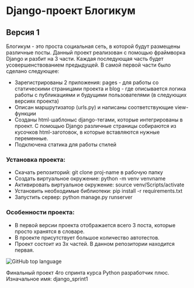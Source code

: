 # Django-проект Блогикум
## Версия 1
Блогикум - это проста социальная сеть, в которой будут размещены различные посты. Данный проект реализован с помощью фраймворка Django и разбит на 3 части. Каждая последующая часть будет усовершенствованием предыдущей. В самой первой части было сделано следующее:
* Зарегистрированы 2 приложения: pages - для работы со статическими страницами проекта и blog - где описывается логика работы с публикациями и будущими пользователями (в следующих версиях проекта)
* Описан маршрутизатор (urls.py) и написаны соответствующие view-функции
* Созданы html-шаблоныс django-тегами, которые интегрированы в проект. С помощью Django различные страницы собираются из кусочков html-заготовок, в которые вставляются нужные переменные.
* Подключена статика для работы стилей


### Установка проекта:
* Скачать репозиторий: git clone proj-name в рабочую папку
* Создать виртуальное окружение: python -m venv venvname
* Активировать виртуальное окружение: source venv/Scripts/activate
* Установить необходимые библиотеки: pip install -r requirements.txt
* Запустить сервер: python manage.py runserver

### Особенности проекта:
* В первой версии проекта отображается всего 3 поста, которые просто хранятся в словаре.
* В проекте присутствует большое количество автотестов.
* Проект состоит из 3х частей. В данном репозитории находится первая.

![GitHub top language](https://img.shields.io/github/languages/top/VilmenAbramian/blogicum-1)



Финальный проект 4го спринта курса Python разработчик плюс.
Изначальное имя: django_sprint1
 
